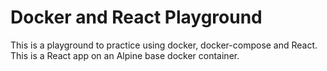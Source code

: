 # Docker and React Playground

This is a playground to practice using docker, docker-compose and React. This is a React app on an Alpine base docker container.
